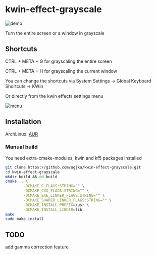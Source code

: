 # kwin-effect-grayscale

![demo](https://raw.githubusercontent.com/ugjka/kwin-effect-grayscale/master/demo/demo.png "demo")

Turn the entire screen or a window in grayscale

## Shortcuts

CTRL + META + G for grayscaling the entire screen

CTRL + META + H for grayscaling the current window

You can change the shortcuts via System Settings -> Global Keyboard Shortcuts -> KWin

Or directly from the kwin effects settings menu

![menu](https://raw.githubusercontent.com/ugjka/kwin-effect-grayscale/master/demo/menu.png "menu")

## Installation

ArchLinux: [AUR](https://aur.archlinux.org/packages/kwin-effect-grayscale-git/)

### Manual build

You need extra-cmake-modules, kwin and kf5 packages installed

```bash
git clone https://github.com/ugjka/kwin-effect-grayscale.git
cd kwin-effect-grayscale
mkdir build && cd build
cmake .. \
        -DCMAKE_C_FLAGS:STRING="" \
        -DCMAKE_CXX_FLAGS:STRING="" \
        -DCMAKE_EXE_LINKER_FLAGS:STRING="" \
        -DCMAKE_SHARED_LINKER_FLAGS:STRING="" \
        -DCMAKE_INSTALL_PREFIX=/usr \
        -DCMAKE_INSTALL_LIBDIR=lib
make
sudo make install
```

## TODO

add gamma correction feature
